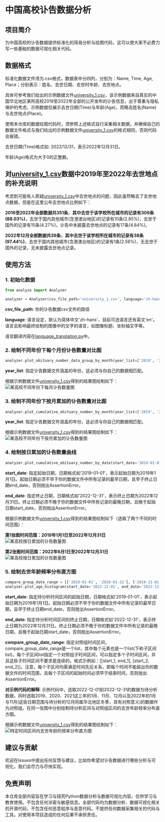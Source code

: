 # 中国高校讣告数据分析

## 项目简介
为中国高校的讣告数据提供标准化的简易分析与绘图代码，这可以使大家不必费力写一些基础的数据可视化相关代码。

## 数据格式
标准化数据文件须为.csv格式，数据表中分四列，分别为：Name, Time, Age, Place；分别表示：姓名、去世日期、去世时年龄、去世地点。

具体可参考我们给出的示例数据文件[university_1.csv](university_1.csv)，该示例数据来自真实的中国华北地区某所高校2019至2022年全部的公开发布的讣告信息，出于尊重与隐私保护的考虑，示例数据仅展示去世日期(Time)与年龄(Age)，而略去姓名(Name)与去世地点(Place)。

使用本仓库的数据绘图代码时，须参照上述格式自行采集相关数据，并确保自己的数据文件格式与我们给出的示例数据文件[university_1.csv](university_1.csv)的格式相同，否则代码会报错。

去世日期(Time)格式如: 2022/12/31，表示2022年12月31日。

年龄(Age)格式为大于0的正整数。

## 对[university_1.csv](university_1.csv)数据中2019年至2022年去世地点的补充说明

考虑到可能有人质疑[university_1.csv](university_1.csv)中去世地点的问题，因此虽然略去了去世地点数据，但是在这里公布去世地点比例如下：

**2019至2022年全部数据共351条**，**其中去世于该学校所在城市的记录有309条(88.03%)**，去世于国内其他城市(含港澳台地区)的记录有10条(2.85%)，去世于国外的记录有15条(4.27%)，讣告中未披露去世地点的记录有17条(4.84%)。

**2022年12月全部数据共39条**，**其中去世于该学校所在城市的记录有38条(97.44%)**，去世于国内其他城市(含港澳台地区)的记录有1条(2.56%)，无去世于国外的记录，无未披露去世地点记录。

## 使用方法
### 1. 初始化数据
```python
from analyze import Analyzer

analyzer = Analyzer(csv_file_path='university_1.csv', language='zh-hans')
```

**csv_file_path**: 你的讣告数据csv文件的路径

**language**: 语言设定，默认为简体中文'zh-hans'，目前可选语言还有英文'en'。语言会影响最终绘制的图像中的文字的语言，如图像标题、坐标轴文字等。

语言翻译内容在[language_translation.py](language_translation.py)中。

### 2. 绘制不同年份下每个月份讣告数量对比图
```python
analyzer.plot_obituary_number_data_group_by_month(year_list=['2019', '2020', '2021', '2022'])
```
**year_list**: 指定讣告数据文件涵盖的年份，这必须与你自己的数据相匹配。

根据示例数据文件[university_1.csv](university_1.csv)得到的结果图绘制如下：
![](group_by_month_zhhans.png?raw=true "某高校不同年份下每月讣告数量图")

### 3. 绘制不同年份下按月累加的讣告数量对比图
```python
analyzer.plot_cumulative_obituary_number_by_month(year_list=['2019', '2020', '2021', '2022'])
```
**year_list**: 指定讣告数据文件涵盖的年份，这必须与你自己的数据相匹配。

根据示例数据文件[university_1.csv](university_1.csv)得到的结果图绘制如下：
![](cum_by_month_zhhans.png?raw=true "某高校不同年份下按月累加的讣告数量图")

### 4. 绘制按日累加的讣告数量曲线
```python
analyzer.plot_cumulative_obituary_number_by_date(start_date='2019-01-01', end_date='2022-12-31')
```
**start_date**: 指定起始日期，日期格式如'2019-01-01'，表示起始日期为2019年1月1日。起始日期必须不早于你的数据文件中所有记录的最早日期，且早于终止日期end_date，否则抛出AssertionError。

**end_date**: 指定终止日期，日期格式如'2022-12-31'，表示终止日期为2022年12月31日。终止日期必须不晚于你的数据文件中所有记录的最晚日期，且晚于起始日期start_date，否则抛出AssertionError。

根据示例数据文件[university_1.csv](university_1.csv)得到的结果图绘制如下（选取了两个不同的时间范围）：

**第1张图时间范围：2019年1月1日至2022年12月31日**
![](cum_by_day_zhhans_1.png?raw=true "某高校按日累加的讣告数量图")

**第2张图时间范围：2022年6月1日至2022年12月31日**
![](cum_by_day_zhhans_2.png?raw=true "某高校按日累加的讣告数量图")


### 5. 绘制去世年龄频率分布直方图
```python
compare_group_date_range = [['2019-01-01', '2019-01-31'], ['2019-11-01', '2019-12-31'], ['2020-01-01', '2020-01-31'], ['2020-11-01', '2020-12-31'], ['2021-01-01', '2021-01-31'], ['2021-11-01', '2021-12-31'], ['2022-11-01', '2022-11-30']]
analyzer.plot_age_histogram(start_date='2022-12-01', end_date='2022-12-31', compare_group_date_range=compare_group_date_range)
```
**start_date**: 指定待分析时间区间的起始日期，日期格式如'2019-01-01'，表示起始日期为2019年1月1日。起始日期必须不早于你的数据文件中所有记录的最早日期，且早于终止日期end_date，否则抛出AssertionError。

**end_date**: 指定待分析时间区间的终止日期，日期格式如'2022-12-31'，表示终止日期为2022年12月31日。终止日期必须不晚于你的数据文件中所有记录的最晚日期，且晚于起始日期start_date，否则抛出AssertionError。

**compare_group_date_range**: 指定对照组时间区间，compare_group_date_range是一个list，其中每个元素也是一个list(下称子区间list)，每个子区间list指定一个对照组子时间区间，可以指定多个子时间区间，并且这些子时间区间不要求是连续的。格式示例如：[[start_1, end_1], [start_2, end_2]]。注意，每个子区间均需满足时间先后关系，即每个时间不能超出你的数据文件的时间范围，且每个子区间的起始时间必须早于结束时间，否则抛出AssertionError。

**对示例代码的解释**: 示例代码中，选取2022-12-01到2022-12-31的数据为待分析数据，同时选取2019、2020、2021这三年的1月、11月、12月以及2022年的1月与11月(这些日期范围与待分析的12月同属华北地区冬季，具有对照意义)的数据作为对照组，在同一张图中分别绘制待分析区间与对照组区间的去世年龄频率分布直方图。

根据示例数据文件[university_1.csv](university_1.csv)得到的结果图绘制如下：
![](age_histogram_zhhans.png?raw=true "特定时间区间内去世年龄的频率分布直方图")


## 建议与贡献
欢迎在Issues中提出任何反馈与建议，比如你希望对讣告数据进行哪些分析与可视化，我们会尽力与尽快实现。


## 免责声明
本仓库全部内容旨在学习与探究Python数据分析与数据可视化内容，仅供学习与教育使用。不包含任何涉密与敏感信息。全部代码均为数据分析、数据可视化相关的开源代码，不包含任何恶意程序与恶意代码。不提供任何数据采集相关的代码与工具。对使用本项目造成的任何后果不承担责任。
